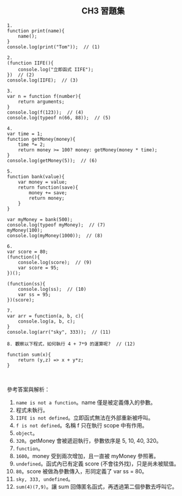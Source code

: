 <h2 align="center">CH3 習題集</h2>

```
1.
function print(name){
    name();
}
console.log(print("Tom"));  // (1)
```
```
2.
(function IIFE(){
    console.log("立即函式 IIFE");
})  // (2)
console.log(IIFE);  // (3)
```
```
3.
var n = function f(number){
    return arguments;
}
console.log(f(123));  // (4)
console.log(typeof n(66, 88));  // (5)
```
```
4.
var time = 1;
function getMoney(money){
    time *= 2;
    return money >= 100? money: getMoney(money * time);
}
console.log(getMoney(5));  // (6)
```
```
5.
function bank(value){
    var money = value;
    return function(save){
        money += save;
        return money;
    }
}

var myMoney = bank(500);
console.log(typeof myMoney);  // (7)
myMoney(100);
console.log(myMoney(1000));  // (8)
```
```
6.
var score = 80;
(function(){
    console.log(score);  // (9)
    var score = 95;
})();

(function(ss){
    console.log(ss);  // (10)
    var ss = 95;
})(score);
```
```
7.
var arr = function(a, b, c){
    console.log(a, b, c);
}
console.log(arr("sky", 333));  // (11)
```
```
8. 觀察以下程式，如何執行 4 + 7*9 的運算呢?  // (12)

function sum(x){
    return (y,z) => x + y*z;
}
```
<br>

參考答案與解析：
1. `name is not a function`。name 僅是被定義傳入的參數。
2. 程式未執行。
3. `IIFE is not defined`。立即函式無法在外部重新被呼叫。
4. `f is not defined`。名稱 f 只在執行 scope 中有作用。
5. `object`。
6. `320`。getMoney 會被遞迴執行，參數依序是 5, 10, 40, 320。
7. `function`。
8. `1600`。money 受到兩次增加，且一直被 myMoney 參照著。
9. `undefined`。函式內已有定義 score (不會往外找)，只是尚未被賦值。
10. `80`。score 被做為參數傳入，形同定義了 var ss = 80。
11. `sky, 333, undefined`。
12. `sum(4)(7,9)`。讓 sum 回傳匿名函式，再透過第二個參數去呼叫它。
